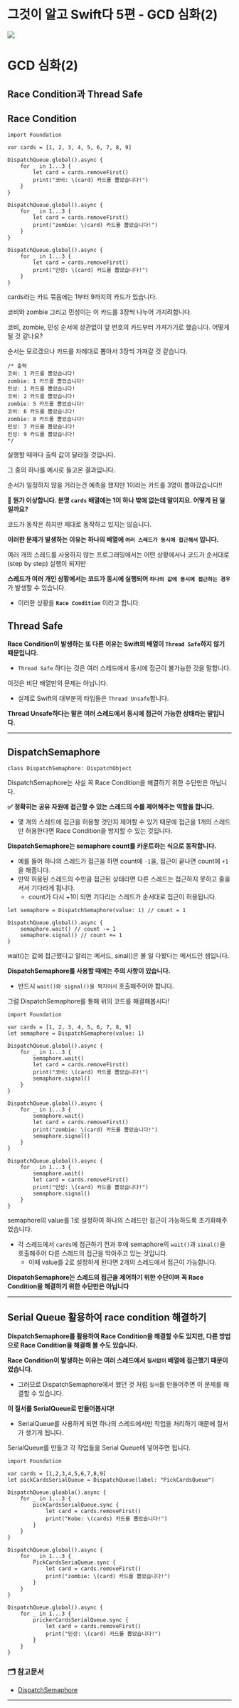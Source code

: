 # 그것이 알고 Swift다 5편 - GCD 심화(2)</br>

<img src = "https://github.com/devKobe24/images/blob/main/%E1%84%80%E1%85%B3%E1%84%80%E1%85%A5%E1%86%BA%E1%84%8B%E1%85%B5%E1%84%8B%E1%85%A1%E1%86%AF%E1%84%80%E1%85%A9%E1%84%89%E1%85%B1%E1%86%B8%E1%84%83%E1%85%A1.jpeg?raw=true"></br>

# GCD 심화(2)</br>

## Race Condition과 Thread Safe</br>

## Race Condition</br>

```swift!
import Foundation

var cards = [1, 2, 3, 4, 5, 6, 7, 8, 9]

DispatchQueue.global().async {
    for _ in 1...3 {
        let card = cards.removeFirst()
        print("코비: \(card) 카드를 뽑았습니다!")
    }
}

DispatchQueue.global().async {
    for _ in 1...3 {
        let card = cards.removeFirst()
        print("zombie: \(card) 카드를 뽑았습니다!")
    }
}

DispatchQueue.global().async {
    for _ in 1...3 {
        let card = cards.removeFirst() 
        print("민성: \(card) 카드를 뽑았습니다!")
    }
}
```

cards라는 카드 묶음에는 1부터 9까지의 카드가 있습니다.</br>

코비와 zombie 그리고 민성이는 이 카드를 3장씩 나누어 가지려합니다.</br>

코비, zombie, 민성 순서에 상관없이 앞 번호의 카드부터 가져가기로 했습니다. 어떻게 될 것 같나요?</br>

순서는 모르겠으나 카드를 차례대로 뽑아서 3장씩 가져갈 것 같습니다.</br>

```swift!
/* 출력
코비: 1 카드를 뽑았습니다!
zombie: 1 카드를 뽑았습니다!
민성: 1 카드를 뽑았습니다!
코비: 2 카드를 뽑았습니다!
zombie: 5 카드를 뽑았습니다!
코비: 6 카드를 뽑았습니다!
zombie: 8 카드를 뽑았습니다!
민성: 7 카드를 뽑았습니다!
민성: 9 카드를 뽑았습니다!
*/
```

실행할 때마다 출력 값이 달라질 것입니다.</br>

그 중의 하나를 예시로 들고온 결과입니다.</br>

순서가 일정하지 않을 거라는건 예측을 했지만 1이라는 카드를 3명이 뽑아갔습니다!!</br>

**🤔 뭔가 이상합니다. 분명 `cards` 배열에는 1이 하나 밖에 없는데 말이지요. 어떻게 된 일 일까요?**</br>

코드가 동작은 하지만 제대로 동작하고 있지는 않습니다.</br>

**이러한 문제가 발생하는 이유는 하나의 배열에 `여러 스레드가 동시에 접근해서` 입니다.**</br>

여러 개의 스레드를 사용하지 않는 프로그래밍에서는 어떤 상황에서나 코드가 순서대로(step by step) 실행이 되지만</br>

**스레드가 여러 개인 상황에서는 코드가 동시에 실행되어 `하나의 값에 동시에 접근하는 경우`** 가 발생할 수 있습니다.</br>
- 이러한 상황을 **`Race Condition`** 이라고 합니다.

## Thread Safe</br>

**Race Condition이 발생하는 또 다른 이유는 Swift의 배열이 `Thread Safe`하지 않기 때문입니다.**
- `Thread Safe` 하다는 것은 여러 스레드에서 동시에 접근이 불가능한 것을 말합니다.</br>

이것은 비단 배열만의 문제는 아닙니다.
- 실제로 Swift의 대부분의 타입들은 `Thread Unsafe`합니다.</br>

**Thread Unsafe하다는 말은 여러 스레드에서 동시에 접근이 가능한 상태라는 말입니다.**

---

## DispatchSemaphore</br>

```swift!
class DispatchSemaphore: DispatchObject
```

DispatchSemaphore는 사실 꼭 Race Condition을 해결하기 위한 수단만은 아닙니다.</br>

**✅ 정확히는 공유 자원에 접근할 수 있는 스레드의 수를 제어해주는 역할을 합니다.**
- 몇 개의 스레드에 접근을 허용할 것인지 제어할 수 있기 때문에 접근을 1개의 스레드만 허용한다면 Race Condition을 방지할 수 있는 것입니다.</br>

**DispatchSemaphore는 semaphore count를 카운트하는 식으로 동작합니다.**
- 예를 들어 하나의 스레드가 접근을 하면 count에 `-1`을, 접근이 끝나면 count에 `+1`을 해줍니다.
- 만약 허용된 스레드의 수만큼 접근된 상태라면 다른 스레드는 접근하지 못하고 줄을 서서 기다라게 됩니다.
    - count가 다시 +1이 되면 기다리는 스레드가 순서대로 접근이 허용됩니다.</br>

```swift!
let semaphore = DispatchSemaphore(value: 1) // count = 1

DispatchQueue.global().async {
    semaphore.wait() // count -= 1
    semaphore.signal() // count += 1
}
```

wait()는 값에 접근했다고 알리는 메서드, sinal()은 볼 일 다봤다는 메서드인 셈입니다.</br>

**DispatchSemaphore를 사용할 때에는 주의 사항이 있습니다.**
- 반드시 `wait()와 signal()을 짝지어서` 호출해주어야 합니다.</br>

그럼 DispatchSemaphore를 통해 위의 코드를 해결해봅시다!

```swift!
import Foundation

var cards = [1, 2, 3, 4, 5, 6, 7, 8, 9]
let semaphore = DispatchSemaphore(value: 1)

DispatchQueue.global().async {
    for _ in 1...3 {
        semaphore.wait()
        let card = cards.removeFirst()
        print("코비: \(card) 카드를 뽑았습니다!")
        semaphore.signal()
    }
}

DispatchQueue.global().async {
    for _ in 1...3 {
        semaphore.wait()
        let card = cards.removeFirst()
        print("zombie: \(card) 카드를 뽑았습니다!")
        semaphore.signal()
    }
}

DispatchQueue.global().async {
    for _ in 1...3 {
        semaphore.wait()
        let card = cards.removeFirst() 
        print("민성: \(card) 카드를 뽑았습니다!")
        semaphore.signal()
    }
}
```

semaphore의 value를 1로 설정하여 하나의 스레드만 접근이 가능하도록 초기화해주었습니다.
- 각 스레드에서 `cards`에 접근하기 전과 후에 semaphore의 `wait()`과 `sinal()`을 호출해주어 다른 스레드의 접근을 막아주고 있는 것입니다.
    - 이때 value를 2로 설정하게 된다면 2개의 스레드에서 접근이 가능합니다.

**DispatchSemaphore는 스레드의 접근을 제어하기 위한 수단이며 꼭 Race Condition을 해결하기 위한 수단만은 아닙니다**

---

## Serial Queue 활용하여 race condition 해결하기

**DispatchSemaphore를 활용하여 Race Condition을 해결할 수도 있지만, 다른 방법으로 Race Condition을 해결해 볼 수도 있습니다.**</br>

**Race Condition이 발생하는 이유는 여러 스레드에서 `질서없이` 배열에 접근했기 때문이었습니다.**
- 그러므로 DispatchSemaphore에서 했던 것 처럼 `질서`를 만들어주면 이 문제를 해결할 수 있습니다.</br>

**이 질서를 SerialQueue로 만들어봅시다!**
- SerialQueue를 사용하게 되면 하나의 스레드에서만 작업을 처리하기 때문에 질서가 생기게 됩니다.</br>

SerialQueue를 만들고 각 작업들을 Serial Queue에 넣어주면 됩니다.

```swift!
import Foundation

var cards = [1,2,3,4,5,6,7,8,9]
let pickCardsSerialQueue = DispatchQueue(label: "PickCardsQueue")

DispatchQueue.gloabla().async {
    for _ in 1...3 {
        pickCardsSerialQueue.sync {
            let card = cards.removeFirst()
            print("Kobe: \(cards) 카드를 뽑았습니다!")
        }
    }
}

DispatchQueue.global().async {
    for _ in 1...3 {
        PickCardsSeriaQueue.sync {
            let card = cards.removeFirst()
            print("zombie: \(card) 카드를 뽑았습니다!")
        }
    }
}

DispatchQueue.global().async {
    for _ in 1...3 {
        prickerCardsSerialQueue.sync {
            let card = cards.removeFirst()
            print("민성: \(card) 카드를 뽑았습니다!")
        }
    }
}
```

### 🗂️ 참고문서

- [DispatchSemaphore](https://developer.apple.com/documentation/dispatch/dispatchsemaphore)

---
